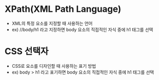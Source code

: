 # XPath(XML Path Language)
- XML의 특정 요소를 지정할 때 사용하는 언어
- ex) //body/h1 라고 지정하면 body 요소의 직접적인 자식 중에 h1 태그를 선택

# CSS 선택자
 - CSS로 요소를 디자인할 때 사용하는 표기 방법
 - ex) body > h1 라고 표기하면 body 요소의 직접적인 자식 중에 h1 태그를 선택